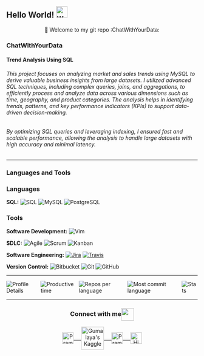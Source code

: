 ## Hello World! <img alt="wave" src="https://raw.githubusercontent.com/MartinHeinz/MartinHeinz/master/wave.gif" width="30px">

<div align="center"> 🚀 Welcome to my git repo :ChatWithYourData:</div>

### ChatWithYourData 



#### Trend Analysis Using SQL
###### This project focuses on analyzing market and sales trends using MySQL to derive valuable business insights from large datasets. I utilized advanced SQL techniques, including complex queries, joins, and aggregations, to efficiently process and analyze data across various dimensions such as time, geography, and product categories. The analysis helps in identifying trends, patterns, and key performance indicators (KPIs) to support data-driven decision-making.

###### By optimizing SQL queries and leveraging indexing, I ensured fast and scalable performance, allowing the analysis to handle large datasets with high accuracy and minimal latency.




---

### Languages and Tools 

### Languages

  **SQL:**
  ![SQL](https://img.shields.io/badge/-SQL-orange?style=flat&logo=sql)
  ![MySQL](https://img.shields.io/badge/-MySQL-lightgray?style=flat&logo=mysql)
  ![PostgreSQL](https://img.shields.io/badge/-PostgreSQL-blue?style=flat&logo=postgresql)

### Tools

**Software Development:**
![Vim](https://img.shields.io/badge/-019733?style=flat&logo=Vim&logoColor=white)

**SDLC:**
![Agile](https://img.shields.io/badge/Agile-blue?style=flat&logo=Agile&logoColor=white) ![Scrum](https://img.shields.io/badge/Scrum-green?style=flat&logo=Scrum&logoColor=white) ![Kanban](https://img.shields.io/badge/Kanban-red?style=flat&logo=Kanban&logoColor=white)

**Software Engineering:**
[![Jira](https://img.shields.io/badge/-Jira-0052CC?style=flat&logo=jira&logoColor=white&link=https://github.com/Quananhle)](https://github.com/Quananhle)
[![Travis](https://img.shields.io/badge/-Travis-red?style=flat&logo=travis&logoColor=white&link=https://github.com/Quananhle)](https://github.com/Quananhle) 

**Version Control:**
![Bitbucket](https://img.shields.io/badge/-Bitbucket-blue?style=flat&logo=bitbucket)
![Git](https://img.shields.io/badge/-Git-black?style=flat&logo=git) 
![GitHub](https://img.shields.io/badge/-GitHub-181717?style=flat&logo=github)

---


<!--START_SECTION:waka-->
<div style="display: flex; justify-content: space-between; align-items: center;">
  <img src="http://github-profile-summary-cards.vercel.app/api/cards/profile-details?username=himalayaashish&theme=apprentice" alt="Profile Details" />
  <img src="http://github-profile-summary-cards.vercel.app/api/cards/productive-time?username=himalayaashish&theme=apprentice&utcOffset=8" alt="Productive time" />
  <img align="left" src="http://github-profile-summary-cards.vercel.app/api/cards/repos-per-language?username=himalayaashish&theme=apprentice" alt="Repos per language" />
  <img align="left" src="http://github-profile-summary-cards.vercel.app/api/cards/most-commit-language?username=himalayaashish&theme=apprentice" alt="Most commit language" />
  <img align="center" src="http://github-profile-summary-cards.vercel.app/api/cards/stats?username=himalayaashish&theme=apprentice" alt="Stats" />
</div>


---
<div align="center">
  <h3 align="center">Connect with me<img align="center" src="https://github.com/rajput2107/rajput2107/blob/master/Assets/Handshake.gif" height="33px" /></h3> 
</div>
<p align="center">
 <a href="https://www.linkedin.com/in/himalayaashish/" target="blank">
  <img align="center" alt="Pramod's LinkedIn" width="30px" src="https://www.vectorlogo.zone/logos/linkedin/linkedin-icon.svg" /> &nbsp; &nbsp;
 </a>
 <a href="https://www.kaggle.com/himalayaashish" target="blank">
  <img align="center" alt="Gumalaya's Kaggle" width="60px" src="https://www.vectorlogo.zone/logos/kaggle/kaggle-ar21.svg" /> &nbsp; &nbsp;
 </a>
 <a href="https://twitter.com/himalayaashish" target="blank">
  <img align="center" alt="Pramod's Twitter" width="30px" src="https://www.vectorlogo.zone/logos/twitter/twitter-official.svg" /> &nbsp; &nbsp;
 </a>
 <a href="https://medium.com/@himalayaashish" target="blank">
  <img align="center" alt="Himalaya's Twitter" width="30px" src="https://www.vectorlogo.zone/logos/medium/medium-tile.svg" />
 </a>
